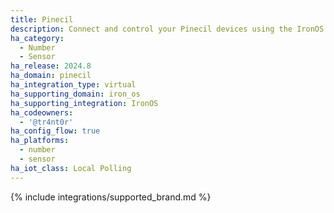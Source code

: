 ```yaml
---
title: Pinecil
description: Connect and control your Pinecil devices using the IronOS integration
ha_category:
  - Number
  - Sensor
ha_release: 2024.8
ha_domain: pinecil
ha_integration_type: virtual
ha_supporting_domain: iron_os
ha_supporting_integration: IronOS
ha_codeowners:
  - '@tr4nt0r'
ha_config_flow: true
ha_platforms:
  - number
  - sensor
ha_iot_class: Local Polling
---
```


{% include integrations/supported_brand.md %}
